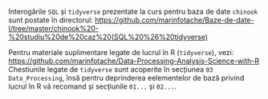 Interogările `SQL` și `tidyverse` prezentate la curs pentru baza de date `chinook` sunt postate în directorul: 
https://github.com/marinfotache/Baze-de-date-I/tree/master/chinook%20-%20studiu%20de%20caz%20(SQL%20%26%20tidyverse)

Pentru materiale suplimentare legate de lucrul în R (`tidyverse`), vezi:
https://github.com/marinfotache/Data-Processing-Analysis-Science-with-R
Chestiunile legate de `tidyverse` sunt acoperite în secțiunea `03 Data_Processing`, însă pentru deprinderea eelementelor de bază privind lucrul în R vă recomand și secțiunile `01...` și `02...`.

